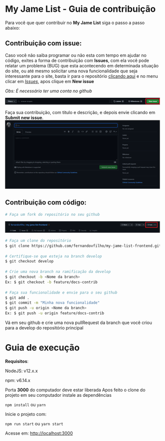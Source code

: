 # My Jame List - Guia de contribuição

Para você que quer contribuir no **My Jame List** siga o passo a passo abaixo:

## Contribuição com issue:

Caso você não saiba programar ou não esta com tempo em ajudar no código, exites
a forma de contribuição com **Issues**, com ela você pode relatar um problema (BUG) que esta acontecendo em determinada situação do site, ou até mesmo solicitar uma nova funcionalidade que seja interessante para o site, basta ir para o repositório [clicando aqui](https://github.com/fernandovfilho/my-jame-list-frontend) e no menu clicar em [_Issues_](https://github.com/fernandovfilho/my-jame-list-frontend/issues), apos clique em **New issue**

_Obs: É necessário ter uma conta no github_

![Issue](./.github/issue.png)

Faça sua contribuição, com titulo e descrição, e depois envie clicando em **Submit new issue**.
![Issue](./.github/issueContrib.png)

## Contribuição com código:

```bash
# Faça um fork do repositório no seu github
```

![fork](./.github/fork.png)

```bash
# Faça um clone do repositório
$ git clone https://github.com/fernandovfilho/my-jame-list-frontend.git

# Certifique-se que esteja na branch develop
$ git checkout develop

# Crie uma nova branch na ramificação da develop
$ git checkout -b <Nome da branch>
Ex: $ git checkout -b feature/docs-contrib

# Faça sua funcionalidade e envie para o seu github
$ git add .
$ git commit -m "Minha nova funcionalidade"
$ git push -u origin <Nome da branch>
Ex: $ git push -u origin feature/docs-contrib

```

Vá em seu github e crie uma nova pullRequest da branch que você criou para a develop do repositório principal

# Guia de execução

**Requisitos**:

NodeJS: v12.x.x

npm: v6.14.x

Porta **3000** do computador deve estar liberada
Apos feito o clone do projeto em seu computador instale as dependências

`npm install` ou `yarn`

Inicie o projeto com:

`npm run start` ou `yarn start`

Acesse em: [http://localhost:3000](http://localhost:3000)
